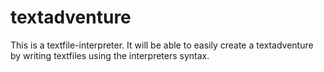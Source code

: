 textadventure
=============

This is a textfile-interpreter. It will be able to easily create a textadventure by writing textfiles using the interpreters syntax.
